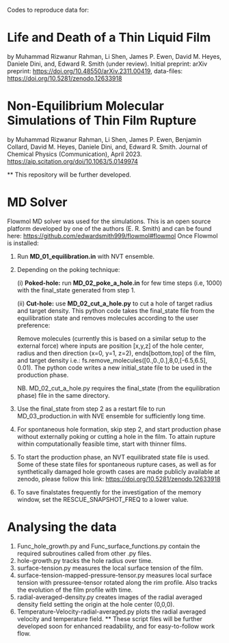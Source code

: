 Codes to reproduce data for: 

# Life and Death of a Thin Liquid Film
   by
   Muhammad Rizwanur Rahman, Li Shen, James P. Ewen, David M. Heyes, Daniele Dini, and, Edward R. Smith (under review).
   Initial preprint: arXiv preprint: https://doi.org/10.48550/arXiv.2311.00419, data-files: https://doi.org/10.5281/zenodo.12633918
   
# Non-Equilibrium Molecular Simulations of Thin Film Rupture
   by 
   Muhammad Rizwanur Rahman, Li Shen, James P. Ewen, Benjamin Collard, David M. Heyes, Daniele Dini, and, Edward R. Smith.
   Journal of Chemical Physics (Communication), April 2023.
   https://aip.scitation.org/doi/10.1063/5.0149974

** This repository will be further developed. 


# MD Solver
Flowmol MD solver was used for the simulations. This is an open source platform developed by one of the authors (E. R. Smith) and can be found here: https://github.com/edwardsmith999/flowmol#flowmol
Once Flowmol is installed: 

1. Run <b>MD_01_equilibration.in</b> with NVT ensemble.
2. Depending on the poking technique:

     (i) <b>Poked-hole:</b> run <b>MD_02_poke_a_hole.in</b> for few time steps (i.e, 1000) with the final_state generated from step 1.
     
     (ii) <b>Cut-hole:</b> use <b>MD_02_cut_a_hole.py</b> to cut a hole of target radius and target density. This python code takes the final_state file from the equilibration state and removes molecules according to the user preference:
     
     Remove molecules (currently this is based on a similar setup to the external force)
     where inputs are position [x,y,z] of the hole center, radius and then direction (x=0, y=1, z=2), ends[bottom,top] of the film, and target density
     i.e.: fs.remove_molecules([0.,0.,0.],8,0,[-6.5,6.5], 0.01). The python code writes a new initial_state file to be used in the production phase.
     
     NB. MD_02_cut_a_hole.py requires the final_state (from the equilibration phase) file in the same directory. 

3. Use the final_state from step 2 as a restart file to run MD_03_production.in with NVE ensemble for sufficiently long time.
4. For spontaneous hole formation, skip step 2, and start production phase without externally poking or cutting a hole in the film. To attain rupture within computationally feasible time, start with thinner films.
5. To start the production phase, an NVT equilibrated state file is used. Some of these state files for spontaneous rupture cases, as well as for synthetically damaged hole growth cases are made publicly available at zenodo, please follow this link: https://doi.org/10.5281/zenodo.12633918
6. To save finalstates frequently for the investigation of the memory window, set the RESCUE_SNAPSHOT_FREQ to a lower value. 

# Analysing the data

1. Func_hole_growth.py and Func_surface_functions.py contain the required subroutines called from other .py files.
1. hole-growth.py  tracks the hole radius over time.
2. surface-tension.py  measures the local surface tension of the film.
3. surface-tension-mapped-pressure-tensor.py measures local surface tension with pressuree-tensor rotated along the rim profile. Also tracks the evolution      of the film profile with time.
4. radial-averaged-density.py creates images of the radial averaged density field setting the origin at the hole center (0,0,0).
5. Temperature-Velocity-radial-averaged.py plots the radial averaged velocity and temperature field.
** These script files will be further developed soon for enhanced readability, and for easy-to-follow work flow.
